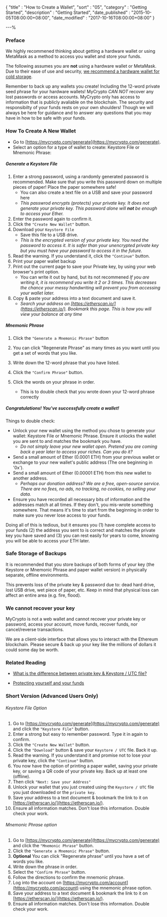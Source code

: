 {
"title"       : "How to Create a Wallet",
"sort"        : "05",
"category"    : "Getting Started",
"description" : "Getting Started",
"date_published" : "2015-10-05T08:00:00+08:00",
"date_modified"  : "2017-10-16T08:00:00+08:00"
}

---%


### Preface

We highly recommened thinking about getting a hardware wallet or using MetaMask as a method to access you wallet and store your funds.

The following assumes you are **not** using a hardware wallet or MetaMask. Due to their ease of use and security, [we recommend a hardware wallet for cold storage](https://support.mycrypto.com/hardware-wallets/hardware-wallet-recommendations.html).

Remember to back up any wallets you create! Including the 12-word private seed phrase for your hardware wallets! MyCrypto <em>CAN NOT</em> recover any lost passwords or access accounts. MyCrypto only has access to information that is publicly avaliable on the blockchain. The security and responsibilty of your funds rests on your own shoulders! Though we will always be here for guidance and to answer any questions that you may have in how to be safe with your funds.  

### How To Create A New Wallet

* Go to [https://mycrypto.com/generate](https://mycrypto.com/generate).
* Select an option for a type of wallet to create: Keystore File or Mnemonic Phrase:

##### Generate a Keystore File

1. Enter a strong password, using a randomly generated password is recommended. Make sure that you write this password down on multiple pieces of paper! Place the paper somewhere safe!
    * You can also create a text file on a USB and save your password here
    * _This passwrod encrypts (protects) your private key. It does not generate your private key. This password alone will **not** be enough to access your Ether._
2. Enter the password again to confirm it.
3. Click the `"Create New Wallet"` button.
4. Download your `Keystore File`
    * Save this file to a USB drive.
    * _This is the encrypted version of your private key. You need the password to access it. It is safer than your unencrypted private key but you must have your password to access it in the future._
5. Read the warning. If you understand it, click the `"Continue"` button.
6. Print your paper wallet backup
7. Print out the current page to save your Private key, by using your web browser's print option.
    * You can write it out by hand, but its not recommened _If you are writing it, it is recommend you write it 2 or 3 times. This decreases the chance your messy handwriting will prevent you from accessing your wallet later._
8. Copy & paste your address into a text document and save it.
    * _Search your address on [https://etherscan.io/](https://etherscan.io/). Bookmark this page. This is how you will view your balance at any time_

##### Mnemonic Phrase

1. Click the `"Generate a Mnemonic Phrase"` button

2. You can click "Regenerate Phrase" as many times as you want until you get a set of words that you like.

3. Write down the 12-word phrase that you have listed.

3. Click the `"Confirm Phrase"` button.

4. Click the words on your phrase in order.
    * This is to double check that you wrote down your 12-word phrase correctly

##### Congratulations! You've successfully create a wallet!

Things to double check:

* Unlock your new wallet using the method you chose to generate your wallet: Keystore File or Mnemonic Phrase.  Ensure it unlocks the wallet you are sent to and matches the bookmark you have.
    * _Do not simply leave your new wallet open. Pretend you are coming back a year later to access your riches. Can you do it?_
* Send a small amount of Ether (0.0001 ETH) from your previous wallet or exchange to your new wallet's public address (The one beginning in '0x').
* Send a small amount of Ether (0.00001 ETH) from this new wallet to another address.
    * _Perhaps our donation address? We are a free, open-source service. There are no fees, no ads, no tracking, no cookies, no selling your data._
* Ensure you have recorded all necessary bits of information and the addresses match at all times. If they don't, you mis-wrote something somewhere. That means it's time to start from the beginning in order to make sure you never lose access to your funds.

Doing all of this is tedious, but it ensures you (1) have complete access to your funds (2) the address you sent to is correct and matches the private key you have saved and (3) you can rest easily for years to come, knowing you will be able to access your ETH later.

### Safe Storage of Backups

It is recommended that you store backups of both forms of your key (the Keystore or Mnemonic Phrase and paper wallet version) in physically separate, offline environments.

This prevents loss of the private key & password due to: dead hard drive, lost USB drive, wet piece of paper, etc. Keep in mind that physical loss can affect an entire area (e.g. fire, flood).

### We cannot recover your key

MyCrypto is not a web wallet and cannot recover your private key or password, access your account, move funds, recover funds, nor cancel/reverse transactions.

We are a client-side interface that allows you to interact with the Ethereum blockchain. Please secure & back up your key like the millions of dollars it could some day be worth.


### Related Reading

* [What is the difference between private key & Keystore / UTC file?](https://support.mycrypto.com/private-keys-passwords/difference-beween-private-key-and-keystore-file.html)

* [Protecting yourself and your funds](https://support.mycrypto.com/security/securing-your-ethereum.html)


### Short Version (Advanced Users Only)


###### Keystore File Option

1.  Go to [https://mycrypto.com/generate](https://mycrypto.com/generate) and click the `"Keystore File"` button.
2.  Enter a strong but easy to remember password. Type it in again to confirm.
3.  Click the `"Create New Wallet"` button.
4.  Click the `"Download"` button & save your `Keystore / UTC` file. Back it up.
5.  Read the warning. If you understand it and promise not to lose your private key, click the `"Continue"` button.
6.  You now have the option of printing a paper wallet, saving your private key, or saving a QR code of your private key. Back up at least one (offline).
7.  Then click `"Next: Save your Address"`
9.  Unlock your wallet that you just created using the `Keystore / UTC` file you just downloaded or the `private key`.
10. Save your address to a text document & bookmark the link to it on [https://etherscan.io/](https://etherscan.io/).
11. Ensure all information matches. Don't lose this information. Double check your work.

###### Mnemonic Phrase option

1.  Go to [https://mycrypto.com/generate](https://mycrypto.com/generate) and click the `"Mnemonic Phrase"` button.
2.  Click the `"Generate a Mnemonic Phrase"` button.
3.  **Optional** You can click "Regenerate phrase" until you have a set of words you like.
4.  Write down the phrase in order.
5.  Select the `"Confirm Phrase"` button.
6.  Follow the directions to confirm the mnemonic phrase.
7.  Log into the account on [https://mycrypto.com/account](https://mycrypto.com/account) using the mnemonic phrase option.
8.  Save your address to a text document & bookmark the link to it on [https://etherscan.io/](https://etherscan.io/).
9. Ensure all information matches. Don't lose this information. Double check your work.
